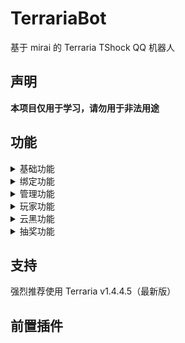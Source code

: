 # TerrariaBot
基于 mirai 的 Terraria TShock QQ 机器人



## 声明

**本项目仅用于学习，请勿用于非法用途**


## 功能

<details>
<summary>基础功能</summary>


+ 添加服务器
+ 删除服务器
+ 服务器IP
+ 在线
+ 远程指令
+ 发送消息
+ 查背包
+ 进度查询
+ 在线排行
+ 死亡排行
+ 搜索
</details>

<details>
<summary>绑定功能</summary>


+ 添加白名单
+ 绑定白名单
+ 删除白名单
+ 修改白名单
+ 查绑定
</details>

<details>
<summary>管理功能</summary>

+ 添加管理员
+ 删除管理员
+ 管理员列表
</details>

<details>
<summary>玩家功能</summary>

+ 签到
+ 自踢
</details>

<details>
<summary>云黑功能</summary>
+ 云黑检测
</details>


<details>
<summary>抽奖功能</summary>
+ 抽奖
+ 奖池列表
</details>



## 支持
强烈推荐使用 Terraria v1.4.4.5（最新版）


## 前置插件


